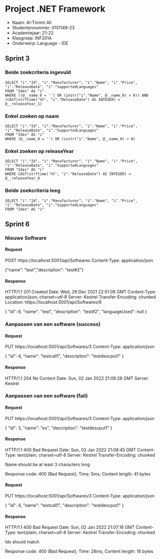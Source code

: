 # Project .NET Framework

* Naam: Al-Timimi Ali
* Studentennummer: 0151149-23
* Academiejaar: 21-22
* Klasgroep: INF201A
* Onderwerp: Language - IDE

## Sprint 3

### Beide zoekcriteria ingevuld
```
SELECT "i"."Id", "i"."Manufacturer", "i"."Name", "i"."Price", "i"."ReleaseDate", "i"."SupportedLanguages"
FROM "Ides" AS "i"
WHERE ((@__name_0 = '') OR (instr("i"."Name", @__name_0) > 0)) AND (CAST(strftime('%Y', "i"."ReleaseDate") AS INTEGER) = @__releaseYear_1)
```

### Enkel zoeken op naam
```
SELECT "i"."Id", "i"."Manufacturer", "i"."Name", "i"."Price", "i"."ReleaseDate", "i"."SupportedLanguages"
FROM "Ides" AS "i"
WHERE (@__name_0 = '') OR (instr("i"."Name", @__name_0) > 0)
```
### Enkel zoeken op releaseYear
```
SELECT "i"."Id", "i"."Manufacturer", "i"."Name", "i"."Price", "i"."ReleaseDate", "i"."SupportedLanguages"
FROM "Ides" AS "i"
WHERE CAST(strftime('%Y', "i"."ReleaseDate") AS INTEGER) = @__releaseYear_0
```
### Beide zoekcriteria leeg
```
SELECT "i"."Id", "i"."Manufacturer", "i"."Name", "i"."Price", "i"."ReleaseDate", "i"."SupportedLanguages"
FROM "Ides" AS "i"
```

## Sprint 6

### Nieuwe Software

#### Request
POST https://localhost:5001/api/Softwares
Content-Type: application/json

{"name": "test","description": "test#2"}

#### Response
HTTP/1.1 201 Created
Date: Wed, 29 Dec 2021 22:51:08 GMT
Content-Type: application/json; charset=utf-8
Server: Kestrel
Transfer-Encoding: chunked
Location: https://localhost:5001/api/Softwares/6

{
"id": 6,
"name": "test",
"description": "test#2",
"languageUsed": null
}

### Aanpassen van een software (success)

#### Request
PUT https://localhost:5001/api/Softwares/3
Content-Type: application/json

{
"id": 4,
"name": "testcall1",
"description": "testdescput1"
}

#### Response
HTTP/1.1 204 No Content
Date: Sun, 02 Jan 2022 21:06:28 GMT
Server: Kestrel



### Aanpassen van een software (fail)

#### Request
PUT https://localhost:5001/api/Softwares/3
Content-Type: application/json

{
"id": 3,
"name": "es",
"description": "testdescput1"
}
#### Response
HTTP/1.1 400 Bad Request
Date: Sun, 02 Jan 2022 21:08:45 GMT
Content-Type: text/plain; charset=utf-8
Server: Kestrel
Transfer-Encoding: chunked

Name should be at least 3 characters long

Response code: 400 (Bad Request); Time: 5ms; Content length: 41 bytes

#### Request
PUT https://localhost:5001/api/Softwares/3
Content-Type: application/json

{
"id": 4,
"name": "testcall1",
"description": "testdescput1"
}

#### Response
HTTP/1.1 400 Bad Request
Date: Sun, 02 Jan 2022 21:07:16 GMT
Content-Type: text/plain; charset=utf-8
Server: Kestrel
Transfer-Encoding: chunked

Ids should match

Response code: 400 (Bad Request); Time: 28ms; Content length: 16 bytes

